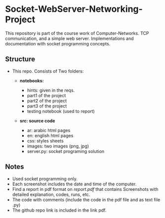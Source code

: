 # Socket-WebServer-Networking-Project
This repository is part of the course work of Computer-Networks.
TCP communication, and a simple web server. Implementations and documentation with socket programming concepts.

## Structure
- This repo. Consists of Two folders:
  - <b>notebooks:</b>
    - hints: given in the reqs.
    - part1 of the project
    - part2 of the project
    - part3 of the project
    - testing notebook (used to report)
      
  - <b>src: source code</b>
    - ar: arabic html pages
    - en: english html pages
    - css: styles sheets
    - images: two images (png, jpg)
    - server.py: socket programing solution

## Notes
- Used socket programming only.
- Each screenshot includes the date and time of the computer.
- Find a report in pdf format on _report.pdf_ that contains Screenshots with detailed explanation, codes, runs, etc.
- The code with comments (include the code in the pdf file and as text file .py)
- The github repo link is included in the link pdf.
